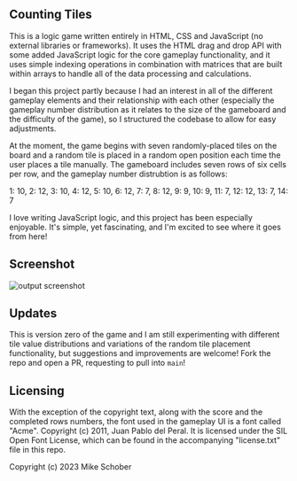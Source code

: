 
## Counting Tiles

This is a logic game written entirely in HTML, CSS and JavaScript (no external libraries or frameworks). It uses the HTML drag and drop API with some added JavaScript logic for the core gameplay functionality, and it uses simple indexing operations in combination with matrices that are built within arrays to handle all of the data processing and calculations.

I began this project partly because I had an interest in all of the different gameplay elements and their relationship with each other (especially the gameplay number distribution as it relates to the size of the gameboard and the difficulty of the game), so I structured the codebase to allow for easy adjustments.

At the moment, the game begins with seven randomly-placed tiles on the board and a random tile is placed in a random open position each time the user places a tile manually. The gameboard includes seven rows of six cells per row, and the gameplay number distrubtion is as follows:

1: 10, 2: 12, 3: 10, 4: 12, 5: 10, 6: 12, 7: 7, 8: 12, 9: 9, 10: 9, 11: 7, 12: 12, 13: 7, 14: 7

I love writing JavaScript logic, and this project has been especially enjoyable. It's simple, yet fascinating, and I'm excited to see where it goes from here!

## Screenshot
![output screenshot](https://github.com/Runningman47/counting-tiles/blob/randomTile/images/s2.png)

## Updates
This is version zero of the game and I am still experimenting with different tile value distributions and variations of the random tile placement functionality, but suggestions and improvements are welcome! Fork the repo and open a PR, requesting to pull into `main`!

## Licensing
With the exception of the copyright text, along with the score and the completed rows numbers, the font used in the gameplay UI is a font called "Acme". Copyright (c) 2011, Juan Pablo del Peral. It is licensed under the SIL Open Font License, which can be found in the accompanying "license.txt" file in this repo. 

Copyright (c) 2023 Mike Schober

